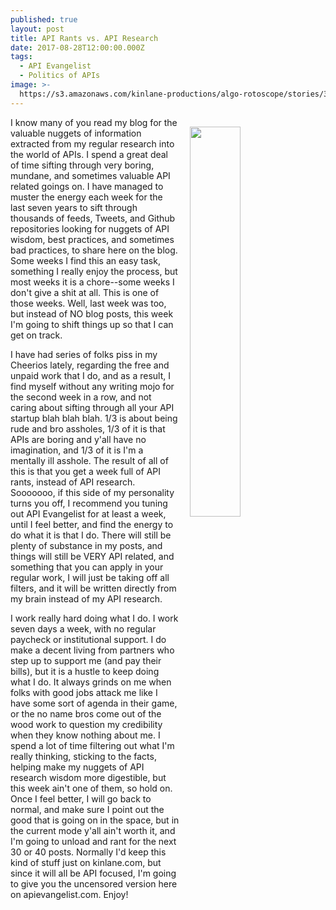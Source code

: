 ```yaml
---
published: true
layout: post
title: API Rants vs. API Research
date: 2017-08-28T12:00:00.000Z
tags:
  - API Evangelist
  - Politics of APIs
image: >-
  https://s3.amazonaws.com/kinlane-productions/algo-rotoscope/stories/36349140070_d5ec39cb34_z.jpg
---
```

<p><img src="https://s3.amazonaws.com/kinlane-productions/algo-rotoscope/stories/36349140070_d5ec39cb34_z.jpg" align="right" width="40%" style="padding: 15px" /></p>I know many of you read my blog for the valuable nuggets of information extracted from my regular research into the world of APIs. I spend a great deal of time sifting through very boring, mundane, and sometimes valuable API related goings on. I have managed to muster the energy each week for the last seven years to sift through thousands of feeds, Tweets, and Github repositories looking for nuggets of API wisdom, best practices, and sometimes bad practices, to share here on the blog. Some weeks I find this an easy task, something I really enjoy the process, but most weeks it is a chore--some weeks I don't give a shit at all. This is one of those weeks. Well, last week was too, but instead of NO blog posts, this week I'm going to shift things up so that I can get on track.

I have had series of folks piss in my Cheerios lately, regarding the free and unpaid work that I do, and as a result, I find myself without any writing mojo for the second week in a row, and not caring about sifting through all your API startup blah blah blah. 1/3 is about being rude and bro assholes, 1/3 of it is that APIs are boring and y'all have no imagination, and 1/3 of it is I'm a mentally ill asshole. The result of all of this is that you get a week full of API rants, instead of API research. Sooooooo, if this side of my personality turns you off, I recommend you tuning out API Evangelist for at least a week, until I feel better, and find the energy to do what it is that I do. There will still be plenty of substance in my posts, and things will still be VERY API related, and something that you can apply in your regular work, I will just be taking off all filters, and it will be written directly from my brain instead of my API research.

I work really hard doing what I do. I work seven days a week, with no regular paycheck or institutional support. I do make a decent living from partners who step up to support me (and pay their bills), but it is a hustle to keep doing what I do. It always grinds on me when folks with good jobs attack me like I have some sort of agenda in their game, or the no name bros come out of the wood work to question my credibility when they know nothing about me. I spend a lot of time filtering out what I'm really thinking, sticking to the facts, helping make my nuggets of API research wisdom more digestible, but this week ain't one of them, so hold on. Once I feel better, I will go back to normal, and make sure I point out the good that is going on in the space, but in the current mode y'all ain't worth it, and I'm going to unload and rant for the next 30 or 40 posts. Normally I'd keep this kind of stuff just on kinlane.com, but since it will all be API focused, I'm going to give you the uncensored version here on apievangelist.com. Enjoy!
